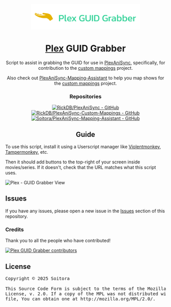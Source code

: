<div align="center">

<a href="https://github.com/RickDB/PlexAniSync/">
    <img src=".github/images/banner.png" alt="Plex GUID Grabber logo" title="Plex GUID Grabber logo" height="80"/>
</a>

# [Plex](https://www.plex.tv/) GUID Grabber

Script to assist in grabbing the GUID for use in [PlexAniSync](https://github.com/RickDB/PlexAniSync/), specifically, for contribution to the [custom mappings](https://github.com/RickDB/PlexAniSync-Custom-Mappings) project.

Also check out [PlexAniSync-Mapping-Assistant](https://github.com/Soitora/PlexAniSync-Mapping-Assistant) to help you map shows for the [custom mappings](https://github.com/RickDB/PlexAniSync-Custom-Mappings) project.

### Repositories

[![RickDB/PlexAniSync - GitHub](https://github-readme-stats.vercel.app/api/pin/?username=RickDB&repo=PlexAniSync&bg_color=161B22&text_color=c9d1d9&title_color=0877d2&icon_color=0877d2&border_radius=8&hide_border=true)](https://github.com/RickDB/PlexAniSync/)
[![RickDB/PlexAniSync-Custom-Mappings - GitHub](https://github-readme-stats.vercel.app/api/pin/?username=RickDB&repo=PlexAniSync-Custom-Mappings&bg_color=161B22&text_color=c9d1d9&title_color=0877d2&icon_color=0877d2&border_radius=8&hide_border=true)](https://github.com/RickDB/PlexAniSync-Custom-Mappings/)
[![Soitora/PlexAniSync-Mapping-Assistant - GitHub](https://github-readme-stats.vercel.app/api/pin/?username=Soitora&repo=PlexAniSync-Mapping-Assistant&bg_color=161B22&text_color=c9d1d9&title_color=0877d2&icon_color=0877d2&border_radius=8&hide_border=true)](https://github.com/Soitora/PlexAniSync-Mapping-Assistant/)

## Guide

</div>
<div align="left">

To use this script, install it using a Userscript manager like [Violentmonkey](https://violentmonkey.github.io/), [Tampermonkey](https://www.tampermonkey.net/), etc.

Then it should add buttons to the top-right of your screen inside movies/series. If it doesn't, check that the URL matches what this script uses.

<img src="https://gist.github.com/user-attachments/assets/635411fd-f018-4ea4-8a44-4e9ce6bbda30" alt="Plex - GUID Grabber View" title="Plex - GUID Grabber View" width="500"/>

## Issues

If you have any issues, please open a new issue in the [Issues](https://github.com/Soitora/Plex-GUID-Grabber/issues) section of this repository.

### Credits

Thank you to all the people who have contributed!

<a href="https://github.com/Soitora/Plex-GUID-Grabber/graphs/contributors">
    <img src="https://contrib.rocks/image?repo=Soitora/Plex-GUID-Grabber" alt="Plex GUID Grabber contributors" title="Plex GUID Grabber contributors"/>
</a>

## License

<pre>
Copyright © 2025 Soitora

This Source Code Form is subject to the terms of the Mozilla Public
License, v. 2.0. If a copy of the MPL was not distributed with this
file, You can obtain one at http://mozilla.org/MPL/2.0/.
</pre>

</div>
